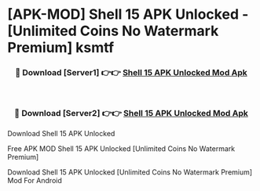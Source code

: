 # [APK-MOD] Shell 15 APK Unlocked - [Unlimited Coins No Watermark Premium] ksmtf



<div align="center">
<h3>🔴 Download [Server1] 👉👉 <a href="https://momento.my/?title=Shell_15_APK_Unlocked">Shell 15 APK Unlocked Mod Apk</a></h3><br>

<h3>🔴 Download [Server2] 👉👉 <a href="https://momento.my/?title=Shell_15_APK_Unlocked">Shell 15 APK Unlocked Mod Apk</a></h3>
</div>



Download Shell 15 APK Unlocked 

Free APK MOD Shell 15 APK Unlocked [Unlimited Coins No Watermark Premium]

Download Shell 15 APK Unlocked [Unlimited Coins No Watermark Premium] Mod For Android
